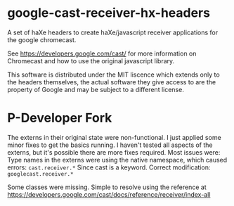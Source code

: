 google-cast-receiver-hx-headers
===============================

A set of haXe headers to create haXe/javascript receiver applications for the google chromecast.

See https://developers.google.com/cast/ for more information on Chromecast and how to use the original javascript library.

This software is distributed under the MIT liscence which extends only to the headers themselves, the actual software they give access to are the property of Google and may be subject to a different license.

P-Developer Fork
===============================
The externs in their original state were non-functional. I just applied some minor fixes to get the basics running. I haven't tested all aspects of the externs, but it's possible there are more fixes required.
Most issues were:
Type names in the externs were using the native namespace, which caused errors:
`cast.receiver.*`
Since cast is a keyword. Correct modification: `googlecast.receiver.*`

Some classes were missing. Simple to resolve using the reference at https://developers.google.com/cast/docs/reference/receiver/index-all
